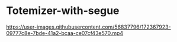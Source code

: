 # Totemizer-with-segue
https://user-images.githubusercontent.com/56837796/172367923-09777c8e-7bde-41a2-bcaa-ce07cf43e570.mp4
